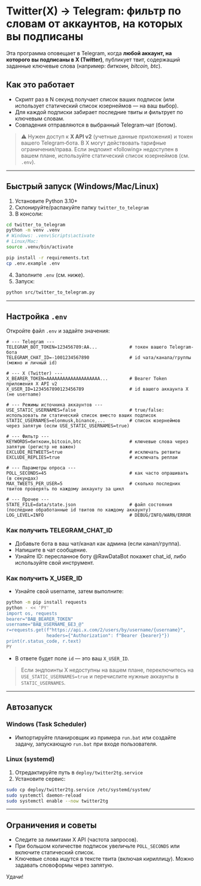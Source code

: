 # Twitter(X) → Telegram: фильтр по словам от аккаунтов, на которых вы подписаны

Эта программа оповещает в Telegram, когда **любой аккаунт, на которого вы подписаны в X (Twitter)**,
публикует твит, содержащий заданные ключевые слова (например: *биткоин, bitcoin, btc*).

## Как это работает
- Скрипт раз в N секунд получает список ваших подписок (или использует статический список юзернеймов — на ваш выбор).
- Для каждой подписки забирает последние твиты и фильтрует по ключевым словам.
- Совпадения отправляются в выбранный Telegram‑чат (ботом).

> ⚠️ Нужен доступ к **X API v2** (учетные данные приложения) и токен вашего Telegram‑бота.
> В X могут действовать тарифные ограничения/права. Если эндпоинт «following» недоступен в вашем плане,
> используйте статический список юзернеймов (см. `.env`).

---

## Быстрый запуск (Windows/Mac/Linux)

1) Установите Python 3.10+
2) Склонируйте/распакуйте папку `twitter_to_telegram`
3) В консоли:
```bash
cd twitter_to_telegram
python -m venv .venv
# Windows: .venv\Scripts\activate
# Linux/Mac:
source .venv/bin/activate

pip install -r requirements.txt
cp .env.example .env
```
4) Заполните `.env` (см. ниже).
5) Запуск:
```bash
python src/twitter_to_telegram.py
```

---

## Настройка `.env`

Откройте файл `.env` и задайте значения:

```
# --- Telegram ---
TELEGRAM_BOT_TOKEN=123456789:AA...            # токен вашего Telegram-бота
TELEGRAM_CHAT_ID=-1001234567890               # id чата/канала/группы (можно и личный id)

# --- X (Twitter) ---
X_BEARER_TOKEN=AAAAAAAAAAAAAAAAAAAA...        # Bearer Token приложения X API v2
X_USER_ID=1234567890123456789                 # id вашего аккаунта X (не username)

# --- Режимы источника аккаунтов ---
USE_STATIC_USERNAMES=false                    # true/false: использовать ли статический список вместо ваших подписок
STATIC_USERNAMES=elonmusk,binance,...         # список юзернеймов через запятую (если USE_STATIC_USERNAMES=true)

# --- Фильтр ---
KEYWORDS=биткоин,bitcoin,btc                  # ключевые слова через запятую (регистр не важен)
EXCLUDE_RETWEETS=true                         # исключать ретвиты
EXCLUDE_REPLIES=true                          # исключать реплаи

# --- Параметры опроса ---
POLL_SECONDS=45                               # как часто опрашивать (в секундах)
MAX_TWEETS_PER_USER=5                         # сколько последних твитов проверять по каждому аккаунту за цикл

# --- Прочее ---
STATE_FILE=data/state.json                    # файл состояния (последние обработанные id твитов по каждому аккаунту)
LOG_LEVEL=INFO                                # DEBUG/INFO/WARN/ERROR
```

### Как получить TELEGRAM_CHAT_ID
- Добавьте бота в ваш чат/канал как админа (если канал/группа).
- Напишите в чат сообщение.
- Узнайте ID: пересланное боту @RawDataBot покажет chat_id, либо используйте свой инструмент.

### Как получить X_USER_ID
- Узнайте свой username, затем выполните:
```bash
python -m pip install requests
python - << 'PY'
import os, requests
bearer="ВАШ_BEARER_TOKEN"
username="ВАШ_USERNAME_БЕЗ_@"
r=requests.get(f"https://api.x.com/2/users/by/username/{username}",
               headers={"Authorization": f"Bearer {bearer}"})
print(r.status_code, r.text)
PY
```
- В ответе будет поле `id` — это ваш `X_USER_ID`.

> Если эндпоинты X недоступны на вашем плане, переключитесь на `USE_STATIC_USERNAMES=true` и перечислите нужные аккаунты в `STATIC_USERNAMES`.

---

## Автозапуск

### Windows (Task Scheduler)
- Импортируйте планировщик из примера `run.bat` или создайте задачу, запускающую `run.bat` при входе пользователя.

### Linux (systemd)
1) Отредактируйте путь в `deploy/twitter2tg.service`
2) Установите сервис:
```bash
sudo cp deploy/twitter2tg.service /etc/systemd/system/
sudo systemctl daemon-reload
sudo systemctl enable --now twitter2tg
```

---

## Ограничения и советы
- Следите за лимитами X API (частота запросов).
- При большом количестве подписок увеличьте `POLL_SECONDS` или включите статический список.
- Ключевые слова ищутся в тексте твита (включая кириллицу). Можно задавать словоформы через запятую.

Удачи!
